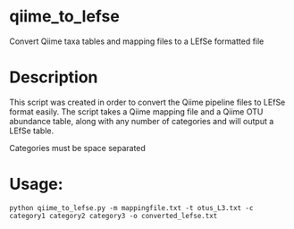 # qiime_to_lefse
Convert Qiime taxa tables and mapping files to a LEfSe formatted file

# Description
This script was created in order to convert the Qiime pipeline files to LEfSe format easily. The script takes a Qiime mapping file and a Qiime OTU abundance table, along with any number of categories and will output a LEfSe table.

Categories must be space separated

# Usage:
`python qiime_to_lefse.py -m mappingfile.txt -t otus_L3.txt -c category1 category2 category3 -o converted_lefse.txt`
